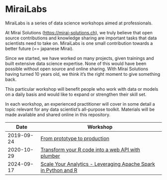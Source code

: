 # MiraiLabs

MiraiLabs is a series of data science workshops aimed at professionals.

At Mirai Solutions (https://mirai-solutions.ch), we truly believe that open source contributions and knowledge sharing are important tasks that data scientists need to take on. MiraiLabs is one small contribution towards a better future (== japanese Mirai).

Since we started, we have worked on many projects, given trainings and built extensive data science expertise. None of this would have been possible without open source and online sharing. With Mirai Solutions having turned 10 years old, we think it’s the right moment to give something back.

This particular workshop will benefit people who work with data or models on a daily basis and would like to expand or strengthen their skill set.

In each workshop, an experienced practitioner will cover in some detail a topic relevant for any data scientist’s all-purpose toolkit. Materials will be made available and shared online in this repository.

|   Date    |        Workshop        |
|-----------|------------------------------|
|2019-09-24 | [From prototype to production](from-prototype-to-production) |
|2020-10-29 | [Transform your R code into a web API with plumber](transform-your-r-code-into-api-with-plumber) |
|2024-09-17 | [Scale Your Analytics - Leveraging Apache Spark in Python and R](scale-your-analytics) |

